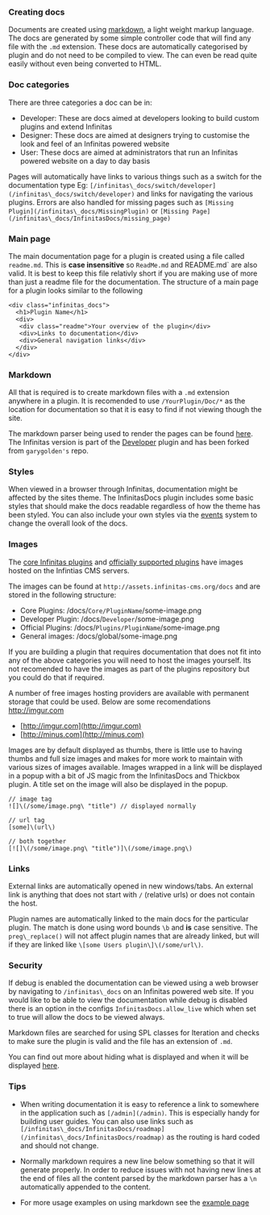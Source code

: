 ### Creating docs

Documents are created using [markdown](http://en.wikipedia.org/wiki/Markdown), a light weight markup language. The docs are generated by some simple controller code that will find any file with the `.md` extension. These docs are automatically categorised by plugin and do not need to be compiled to view. The can even be read quite easily without even being converted to HTML.

### Doc categories

There are three categories a doc can be in:

- Developer: These are docs aimed at developers looking to build custom plugins and extend Infinitas
- Designer: These docs are aimed at designers trying to customise the look and feel of an Infinitas powered website
- User: These docs are aimed at administrators that run an Infinitas powered website on a day to day basis

Pages will automatically have links to various things such as a switch for the documentation type Eg: `[/infinitas\_docs/switch/developer](/infinitas\_docs/switch/developer)` and links for navigating the various plugins. Errors are also handled for missing pages such as `[Missing Plugin](/infinitas\_docs/MissingPlugin)` or `[Missing Page](/infinitas\_docs/InfinitasDocs/missing_page)`

### Main page

The main documentation page for a plugin is created using a file called `readme.md`. This is **case insensitive** so `ReadMe.md` and README.md` are also valid. It is best to keep this file relativly short if you are making use of more than just a readme file for the documentation. The structure of a main page for a plugin looks similar to the following

    <div class="infinitas_docs">
      <h1>Plugin Name</h1>
      <div>
       <div class="readme">Your overview of the plugin</div>
       <div>Links to documentation</div>
       <div>General navigation links</div>
      </div>
    </div>

### Markdown

All that is required is to create markdown files with a `.md` extension anywhere in a plugin. It is recomended to use `/YourPlugin/Doc/*` as the location for documentation so that it is easy to find if not viewing though the site.

The markdown parser being used to render the pages can be found [here](https://github.com/garygolden/markdown-oo-php). The Infinitas version is part of the [Developer](https://github.com/Infinitas-Plugins/developer) plugin and has been forked from `garygolden's` repo.

### Styles

When viewed in a browser through Infinitas, documentation might be affected by the sites theme. The InfinitasDocs plugin includes some basic styles that should make the docs readable regardless of how the theme has been styled. You can also include your own styles via the [events](/infinitas\_docs/Events) system to change the overall look of the docs.

### Images

The [core Infinitas plugins](https://github.com/infinitas/infinitas) and [officially supported plugins](https://github.com/Infinitas-Plugins) have images hosted on the Infintias CMS servers.

The images can be found at `http://assets.infinitas-cms.org/docs` and are stored in the following structure:

- Core Plugins: /docs/`Core/PluginName`/some-image.png
- Developer Plugin: /docs/`Developer`/some-image.png
- Official Plugins: /docs/`Plugins/PluginName`/some-image.png
- General images: /docs/global/some-image.png

If you are building a plugin that requires documentation that does not fit into any of the above categories you will need to host the images yourself. Its not recomended to have the images as part of the plugins repository but you could do that if required.

A number of free images hosting providers are available with permanent storage that could be used. Below are some recomendations <http://imgur.com>

- [http://imgur.com](http://imgur.com)
- [http://minus.com](http://minus.com)

Images are by default displayed as thumbs, there is little use to having thumbs and full size images and makes for more work to maintain with various sizes of images available.
Images wrapped in a link will be displayed in a popup with a bit of JS magic from the InfinitasDocs and Thickbox plugin. A title set on the image will also be displayed in the popup.

	// image tag
	![]\(/some/image.png\ "title") // displayed normally

	// url tag
	[some]\(url\)

	// both together
	[![]\(/some/image.png\ "title")]\(/some/image.png\)

### Links

External links are automatically opened in new windows/tabs. An external link is anything that does not start with `/` (relative urls) or does not contain the host.

Plugin names are automatically linked to the main docs for the particular plugin. The match is done using word bounds `\b` and **is** case sensitive. The `preg\_replace()` will not affect plugin names that are already linked, but will if they are linked like `\[some Users plugin\]\(/some/url\)`.

### Security

If debug is enabled the documentation can be viewed using a web browser by navigating to `/infinitas\_docs` on an Infinitas powered web site. If you would like to be able to view the documentation while debug is disabled there is an option in the configs `InfinitasDocs.allow_live` which when set to true will allow the docs to be viewed always.

Markdown files are searched for using SPL classes for Iteration and checks to make sure the plugin is valid and the file has an extension of `.md`.

You can find out more about hiding what is displayed and when it will be displayed [here](/infinitas\_docs/InfinitasDocs/developer-hiding-docs).

### Tips

- When writing documentation it is easy to reference a link to somewhere in the application such as `[/admin](/admin)`. This is especially handy for building user guides. You can also use links such as `[/infinitas\_docs/InfinitasDocs/roadmap](/infinitas\_docs/InfinitasDocs/roadmap)` as the routing is hard coded and should not change.

- Normally markdown requires a new line below something so that it will generate properly. In order to reduce issues with not having new lines at the end of files all the content parsed by the markdown parser has a `\n` automatically appended to the content.

- For more usage examples on using markdown see the [example page](/infinitas\_docs/InfinitasDocs/developer-markdown-samples)